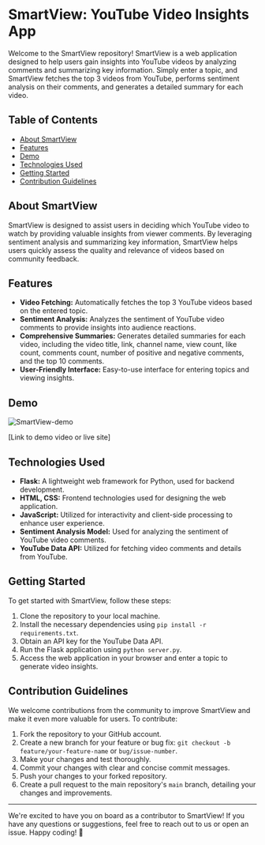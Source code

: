 # SmartView: YouTube Video Insights App

Welcome to the SmartView repository! SmartView is a web application designed to help users gain insights into YouTube videos by analyzing comments and summarizing key information. Simply enter a topic, and SmartView fetches the top 3 videos from YouTube, performs sentiment analysis on their comments, and generates a detailed summary for each video.

## Table of Contents

- [About SmartView](#about-SmartView)
- [Features](#features)
- [Demo](#demo)
- [Technologies Used](#technologies-used)
- [Getting Started](#getting-started)
- [Contribution Guidelines](#contribution-guidelines)

## About SmartView

SmartView is designed to assist users in deciding which YouTube video to watch by providing valuable insights from viewer comments. By leveraging sentiment analysis and summarizing key information, SmartView helps users quickly assess the quality and relevance of videos based on community feedback.

## Features

- **Video Fetching:** Automatically fetches the top 3 YouTube videos based on the entered topic.
- **Sentiment Analysis:** Analyzes the sentiment of YouTube video comments to provide insights into audience reactions.
- **Comprehensive Summaries:** Generates detailed summaries for each video, including the video title, link, channel name, view count, like count, comments count, number of positive and negative comments, and the top 10 comments.
- **User-Friendly Interface:** Easy-to-use interface for entering topics and viewing insights.

## Demo

![SmartView-demo](path-to-your-demo-image-or-video)

[Link to demo video or live site]

## Technologies Used

- **Flask:** A lightweight web framework for Python, used for backend development.
- **HTML, CSS:** Frontend technologies used for designing the web application.
- **JavaScript:** Utilized for interactivity and client-side processing to enhance user experience.
- **Sentiment Analysis Model:** Used for analyzing the sentiment of YouTube video comments.
- **YouTube Data API:** Utilized for fetching video comments and details from YouTube.

## Getting Started

To get started with SmartView, follow these steps:

1. Clone the repository to your local machine.
2. Install the necessary dependencies using `pip install -r requirements.txt`.
3. Obtain an API key for the YouTube Data API.
4. Run the Flask application using `python server.py`.
5. Access the web application in your browser and enter a topic to generate video insights.

## Contribution Guidelines

We welcome contributions from the community to improve SmartView and make it even more valuable for users. To contribute:

1. Fork the repository to your GitHub account.
2. Create a new branch for your feature or bug fix: `git checkout -b feature/your-feature-name` or `bug/issue-number`.
3. Make your changes and test thoroughly.
4. Commit your changes with clear and concise commit messages.
5. Push your changes to your forked repository.
6. Create a pull request to the main repository's `main` branch, detailing your changes and improvements.

---

We're excited to have you on board as a contributor to SmartView! If you have any questions or suggestions, feel free to reach out to us or open an issue. Happy coding! 🚀

